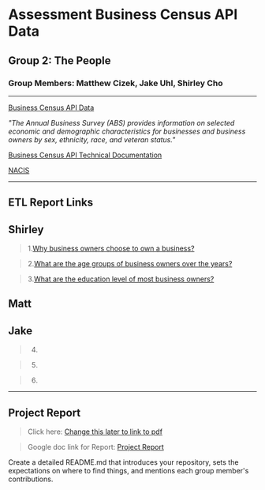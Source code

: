 # Assessment Business Census API Data

## Group 2: The People

### Group Members: Matthew Cizek, Jake Uhl, Shirley Cho
---
[Business Census API Data](https://www.census.gov/data/developers/data-sets/abs.2019.html)

*"The Annual Business Survey (ABS) provides information on selected economic and demographic characteristics for businesses and business owners by sex, ethnicity, race, and veteran status."*

[Business Census API Technical Documentation](https://www.census.gov/programs-surveys/abs/technical-documentation/api.2019.html#list-tab-702748516)

[NACIS](https://www.census.gov/naics/?input=61&chart=2017)

---
## ETL Report Links

## Shirley 

>1.[Why business owners choose to own a business?](./Shirley/Q1ETL.ipynb)

>2.[What are the age groups of business owners over the years?](./Shirley/Q2ETL.ipynb)

>3.[What are the education level of most business owners?](./Shirley/Q3ETL.ipynb)

## Matt

## Jake

>4.

>5.

>6.

---
## Project Report

>Click here: [Change this later to link to pdf](./main.ipynb) 

>Google doc link for Report: [Project Report](https://docs.google.com/document/d/1LbhfqXlMJH1DAMvxRMfqI9Fi7UxrOiV5cc1WKhu2Ja4/edit)

Create a detailed README.md that introduces your repository, sets the expectations on where to find things, and mentions each group member's contributions.
